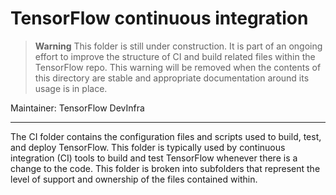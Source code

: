 # TensorFlow continuous integration

> **Warning** This folder is still under construction. It is part of an ongoing
> effort to improve the structure of CI and build related files within the
> TensorFlow repo. This warning will be removed when the contents of this
> directory are stable and appropriate documentation around its usage is in
> place.

Maintainer: TensorFlow DevInfra

********************************************************************************

The CI folder contains the configuration files and scripts used to build, test,
and deploy TensorFlow. This folder is typically used by continuous integration
(CI) tools to build and test TensorFlow whenever there is a change to the
code. This folder is broken into subfolders that represent the level of support
and ownership of the files contained within.
